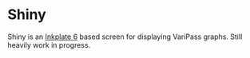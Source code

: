 # Shiny
Shiny is an [Inkplate 6](https://www.crowdsupply.com/e-radionica/inkplate-6) based screen for displaying VariPass graphs. Still heavily work in progress.